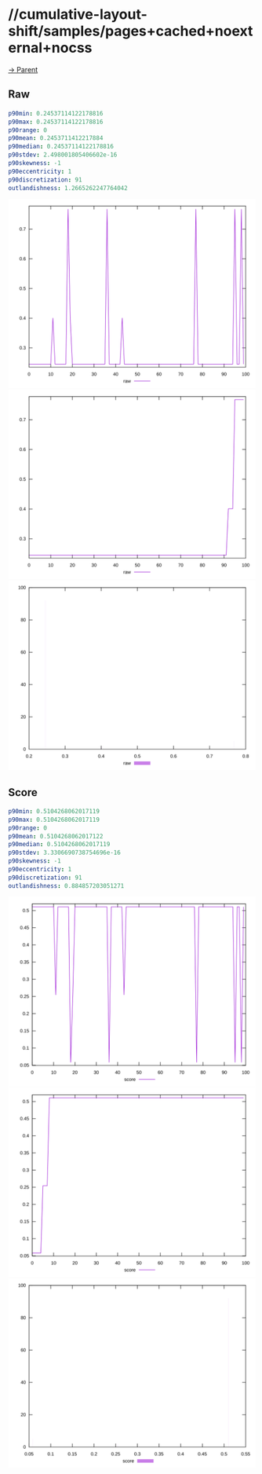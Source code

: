 
# //cumulative-layout-shift/samples/pages+cached+noexternal+nocss

[→ Parent](../..)


## Raw


```yaml
p90min: 0.24537114122178816
p90max: 0.24537114122178816
p90range: 0
p90mean: 0.2453711412217884
p90median: 0.24537114122178816
p90stdev: 2.498001805406602e-16
p90skewness: -1
p90eccentricity: 1
p90discretization: 91
outlandishness: 1.2665262247764042

```

![PLOT: raw-values](./raw/values.svg)![PLOT: raw-sorted](./raw/sorted.svg)![PLOT: raw-histogram](./raw/histogram.svg)
## Score


```yaml
p90min: 0.5104268062017119
p90max: 0.5104268062017119
p90range: 0
p90mean: 0.5104268062017122
p90median: 0.5104268062017119
p90stdev: 3.3306690738754696e-16
p90skewness: -1
p90eccentricity: 1
p90discretization: 91
outlandishness: 0.884857203051271

```

![PLOT: score-values](./score/values.svg)![PLOT: score-sorted](./score/sorted.svg)![PLOT: score-histogram](./score/histogram.svg)